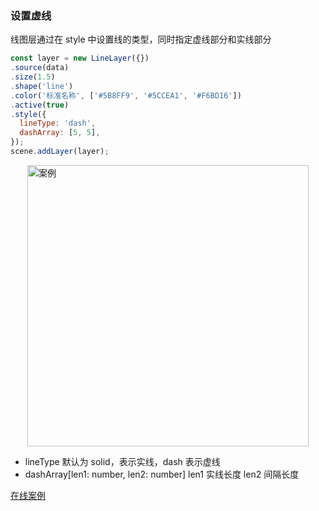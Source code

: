 ### 设置虚线

线图层通过在 style 中设置线的类型，同时指定虚线部分和实线部分

```javascript
const layer = new LineLayer({})
.source(data)
.size(1.5)
.shape('line')
.color('标准名称', ['#5B8FF9', '#5CCEA1', '#F6BD16'])
.active(true)
.style({
  lineType: 'dash',
  dashArray: [5, 5],
});
scene.addLayer(layer);
```

<img width="450px" style="display: block;margin: 0 auto;" alt="案例" src='https://gw.alipayobjects.com/mdn/rms_816329/afts/img/A*pb3FRZnaa0AAAAAAAAAAAAAAARQnAQ'>

- lineType
默认为 solid，表示实线，dash 表示虚线
- dashArray[len1: number, len2: number]
len1 实线长度
len2 间隔长度

[在线案例](../../../examples/line/arc#trip_arc_dark_linear)
